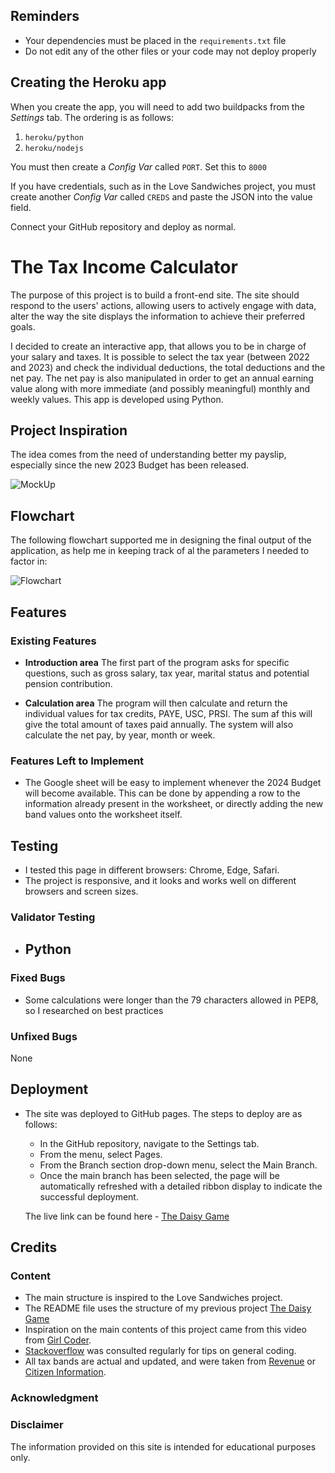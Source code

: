 
## Reminders

* Your dependencies must be placed in the `requirements.txt` file
* Do not edit any of the other files or your code may not deploy properly

## Creating the Heroku app

When you create the app, you will need to add two buildpacks from the _Settings_ tab. The ordering is as follows:

1. `heroku/python`
2. `heroku/nodejs`

You must then create a _Config Var_ called `PORT`. Set this to `8000`

If you have credentials, such as in the Love Sandwiches project, you must create another _Config Var_ called `CREDS` and paste the JSON into the value field.

Connect your GitHub repository and deploy as normal.




# The Tax Income Calculator

The purpose of this project is to build a front-end site. The site should respond to the users' actions, allowing users to actively engage with data, alter the way the site displays the information to achieve their preferred goals. 


I decided to create an interactive app, that allows you to be in charge of your salary and taxes. It is possible to select the tax year (between 2022 and 2023) and check the individual deductions, the total deductions and the net pay. 
The net pay is also manipulated in order to get an annual earning value along with more immediate (and possibly meaningful) monthly and weekly values.
This app is developed using Python.

## Project Inspiration
The idea comes from the need of understanding better my payslip, especially since the new 2023 Budget has been released.

![MockUp](./assets/images/...)


## Flowchart
The following flowchart supported me in designing the final output of the application, as help me in keeping track of al the parameters I needed to factor in:

![Flowchart](./assets/images/...)

## Features

### Existing Features

- __Introduction area__
    The first part of the program asks for specific questions, such as gross salary, tax year, marital status and potential pension contribution.

- __Calculation area__
    The program will then calculate and return the individual values for tax credits, PAYE, USC, PRSI. 
    The sum af this will give the total amount of taxes paid annually.
    The system will also calculate the net pay, by year, month or week.


### Features Left to Implement

- The Google sheet will be easy to implement whenever the 2024 Budget will become available. This can be done by appending a row to the information already present in the worksheet, or directly adding the new band values onto the worksheet itself.
    

## Testing 

- I tested this page in different browsers: Chrome, Edge, Safari.
- The project is responsive, and it looks and works well on different browsers and screen sizes.


### Validator Testing 

- Python
  - 


### Fixed Bugs
- Some calculations were longer than the 79 characters allowed in PEP8, so I researched on best practices  


### Unfixed Bugs
None

## Deployment

- The site was deployed to GitHub pages. The steps to deploy are as follows: 
  - In the GitHub repository, navigate to the Settings tab.
  - From the menu, select Pages.
  - From the Branch section drop-down menu, select the Main Branch.
  - Once the main branch has been selected, the page will be automatically refreshed with a detailed ribbon display to indicate the successful deployment. 

  The live link can be found here - [The Daisy Game](https://valep314.github.io/pp2-daisy/)


## Credits  

### Content 

- The main structure is inspired to the Love Sandwiches project.
- The README file uses the structure of my previous project [The Daisy Game](https://github.com/ValeP314/pp2-daisy/blob/main/README.md)
- Inspiration on the main contents of this project came from this video from [Girl Coder](https://www.usandopy.com/en/tutorial/exercise-1-build-a-salary-calculator-in-python/).
- [Stackoverflow](https://stackoverflow.com/) was consulted regularly for tips on general coding. 
- All tax bands are actual and updated, and were taken from [Revenue](https://www.revenue.ie/en/personal-tax-credits-reliefs-and-exemptions/tax-relief-charts/index.aspx) or [Citizen Information](https://www.citizensinformation.ie/en/money_and_tax/budgets/budget_2023.html).


### Acknowledgment




### Disclaimer

The information provided on this site is intended for educational purposes only.